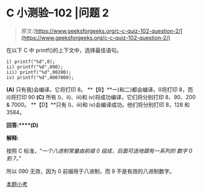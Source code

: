 # C 小测验–102 |问题 2

> 原文:[https://www.geeksforgeeks.org/c-c-quiz-102-question-2/](https://www.geeksforgeeks.org/c-c-quiz-102-question-2/)

在以下 C 中 printf()的上下文中，选择最佳语句。

```
i) printf("%d",8);
ii) printf("%d",090);
iii) printf("%d",00200);
iv) printf("%d",0007000);
```

**(A)** 只有我)会编译。它将打印 8。
**【B】**一)和二)都会编译。I)将打印 8，而 ii)将打印 90
**(C)** 所有 I)、ii)、iii)和 iv)将成功编译，它们将分别打印 8、90、200 & 7000。
**【D】**只有 I)、iii)和 iv)会编译成功。他们将分别打印 8，128 和 3584。

**回答:****(D)**

**解释:**

按照 C 标准，“*一个八进制常量由前缀 0 组成，后面可选地跟有一系列的* *数字 0 到 7。*”

所以 090 无效，因为 0 前缀用于八进制，而 9 不是有效的八进制数字。

[本题小考](https://www.geeksforgeeks.org/c-quiz-102-gq/)